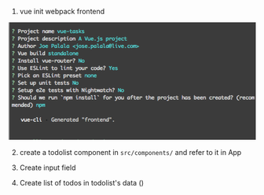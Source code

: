 1. vue init webpack frontend

![vuecli prompts](vueinit.png)

2. create a todolist component in `src/components/` and refer to it in App

3. Create input field

4. Create list of todos in todolist's data ()  
